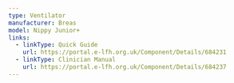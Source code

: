 ```yaml
---
type: Ventilator
manufacturer: Breas
model: Nippy Junior+
links:
  - linkType: Quick Guide
    url: https://portal.e-lfh.org.uk/Component/Details/684231
  - linkType: Clinician Manual
    url: https://portal.e-lfh.org.uk/Component/Details/684237
---
```

